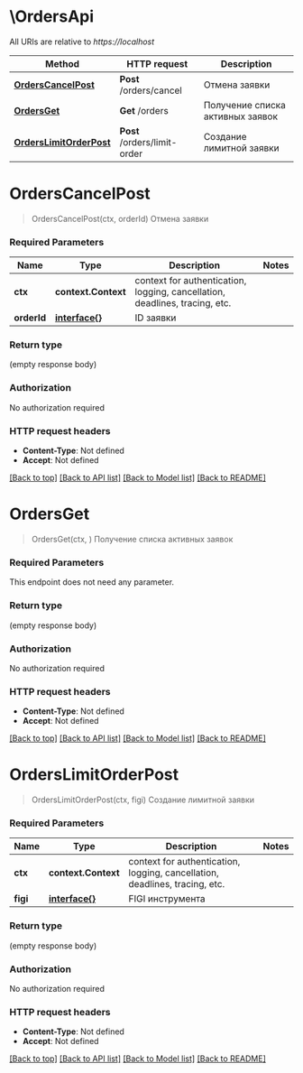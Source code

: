 # \OrdersApi

All URIs are relative to *https://localhost*

Method | HTTP request | Description
------------- | ------------- | -------------
[**OrdersCancelPost**](OrdersApi.md#OrdersCancelPost) | **Post** /orders/cancel | Отмена заявки
[**OrdersGet**](OrdersApi.md#OrdersGet) | **Get** /orders | Получение списка активных заявок
[**OrdersLimitOrderPost**](OrdersApi.md#OrdersLimitOrderPost) | **Post** /orders/limit-order | Создание лимитной заявки


# **OrdersCancelPost**
> OrdersCancelPost(ctx, orderId)
Отмена заявки

### Required Parameters

Name | Type | Description  | Notes
------------- | ------------- | ------------- | -------------
 **ctx** | **context.Context** | context for authentication, logging, cancellation, deadlines, tracing, etc.
  **orderId** | [**interface{}**](.md)| ID заявки | 

### Return type

 (empty response body)

### Authorization

No authorization required

### HTTP request headers

 - **Content-Type**: Not defined
 - **Accept**: Not defined

[[Back to top]](#) [[Back to API list]](../README.md#documentation-for-api-endpoints) [[Back to Model list]](../README.md#documentation-for-models) [[Back to README]](../README.md)

# **OrdersGet**
> OrdersGet(ctx, )
Получение списка активных заявок

### Required Parameters
This endpoint does not need any parameter.

### Return type

 (empty response body)

### Authorization

No authorization required

### HTTP request headers

 - **Content-Type**: Not defined
 - **Accept**: Not defined

[[Back to top]](#) [[Back to API list]](../README.md#documentation-for-api-endpoints) [[Back to Model list]](../README.md#documentation-for-models) [[Back to README]](../README.md)

# **OrdersLimitOrderPost**
> OrdersLimitOrderPost(ctx, figi)
Создание лимитной заявки

### Required Parameters

Name | Type | Description  | Notes
------------- | ------------- | ------------- | -------------
 **ctx** | **context.Context** | context for authentication, logging, cancellation, deadlines, tracing, etc.
  **figi** | [**interface{}**](.md)| FIGI инструмента | 

### Return type

 (empty response body)

### Authorization

No authorization required

### HTTP request headers

 - **Content-Type**: Not defined
 - **Accept**: Not defined

[[Back to top]](#) [[Back to API list]](../README.md#documentation-for-api-endpoints) [[Back to Model list]](../README.md#documentation-for-models) [[Back to README]](../README.md)


